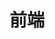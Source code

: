 # 前端

<detail tab="frontEnd" :menu="['JavaScript','css','Webpack', 'Sass','Jest','Vue','Axios','ElementUI','React','Jenkins']"/>